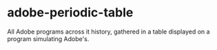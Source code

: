 # adobe-periodic-table
All Adobe programs across it history, gathered in a table displayed on a program simulating Adobe's.
